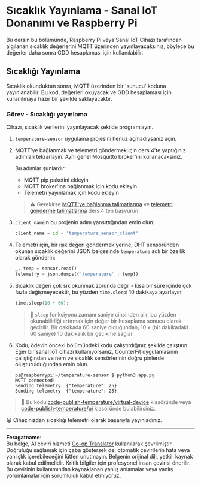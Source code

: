 <!--
CO_OP_TRANSLATOR_METADATA:
{
  "original_hash": "4efc74299e19f5d08f2f3f34451a11ba",
  "translation_date": "2025-08-28T04:13:17+00:00",
  "source_file": "2-farm/lessons/1-predict-plant-growth/single-board-computer-temp-publish.md",
  "language_code": "tr"
}
-->
# Sıcaklık Yayınlama - Sanal IoT Donanımı ve Raspberry Pi

Bu dersin bu bölümünde, Raspberry Pi veya Sanal IoT Cihazı tarafından algılanan sıcaklık değerlerini MQTT üzerinden yayınlayacaksınız, böylece bu değerler daha sonra GDD hesaplaması için kullanılabilir.

## Sıcaklığı Yayınlama

Sıcaklık okunduktan sonra, MQTT üzerinden bir 'sunucu' koduna yayınlanabilir. Bu kod, değerleri okuyacak ve GDD hesaplaması için kullanılmaya hazır bir şekilde saklayacaktır.

### Görev - Sıcaklığı yayınlama

Cihazı, sıcaklık verilerini yayınlayacak şekilde programlayın.

1. `temperature-sensor` uygulama projesini henüz açmadıysanız açın.

1. MQTT'ye bağlanmak ve telemetri göndermek için ders 4'te yaptığınız adımları tekrarlayın. Aynı genel Mosquitto broker'ını kullanacaksınız.

    Bu adımlar şunlardır:

    - MQTT pip paketini ekleyin
    - MQTT broker'ına bağlanmak için kodu ekleyin
    - Telemetri yayınlamak için kodu ekleyin

    > ⚠️ Gerekirse [MQTT'ye bağlanma talimatlarına](../../../1-getting-started/lessons/4-connect-internet/single-board-computer-mqtt.md) ve [telemetri gönderme talimatlarına](../../../1-getting-started/lessons/4-connect-internet/single-board-computer-telemetry.md) ders 4'ten başvurun.

1. `client_name`in bu projenin adını yansıttığından emin olun:

    ```python
    client_name = id + 'temperature_sensor_client'
    ```

1. Telemetri için, bir ışık değeri göndermek yerine, DHT sensöründen okunan sıcaklık değerini JSON belgesinde `temperature` adlı bir özellik olarak gönderin:

    ```python
    _, temp = sensor.read()
    telemetry = json.dumps({'temperature' : temp})
    ```

1. Sıcaklık değeri çok sık okunmak zorunda değil - kısa bir süre içinde çok fazla değişmeyecektir, bu yüzden `time.sleep`i 10 dakikaya ayarlayın:

    ```cpp
    time.sleep(10 * 60);
    ```

    > 💁 `sleep` fonksiyonu zamanı saniye cinsinden alır, bu yüzden okunabilirliği artırmak için değer bir hesaplama sonucu olarak geçirilir. Bir dakikada 60 saniye olduğundan, 10 x (bir dakikadaki 60 saniye) 10 dakikalık bir gecikme sağlar.

1. Kodu, ödevin önceki bölümündeki kodu çalıştırdığınız şekilde çalıştırın. Eğer bir sanal IoT cihazı kullanıyorsanız, CounterFit uygulamasının çalıştığından ve nem ve sıcaklık sensörlerinin doğru pinlerde oluşturulduğundan emin olun.

    ```output
    pi@raspberrypi:~/temperature-sensor $ python3 app.py
    MQTT connected!
    Sending telemetry  {"temperature": 25}
    Sending telemetry  {"temperature": 25}
    ```

> 💁 Bu kodu [code-publish-temperature/virtual-device](../../../../../2-farm/lessons/1-predict-plant-growth/code-publish-temperature/virtual-device) klasöründe veya [code-publish-temperature/pi](../../../../../2-farm/lessons/1-predict-plant-growth/code-publish-temperature/pi) klasöründe bulabilirsiniz.

😀 Cihazınızdan sıcaklığı telemetri olarak başarıyla yayınladınız.

---

**Feragatname**:  
Bu belge, AI çeviri hizmeti [Co-op Translator](https://github.com/Azure/co-op-translator) kullanılarak çevrilmiştir. Doğruluğu sağlamak için çaba göstersek de, otomatik çevirilerin hata veya yanlışlık içerebileceğini lütfen unutmayın. Belgenin orijinal dili, yetkili kaynak olarak kabul edilmelidir. Kritik bilgiler için profesyonel insan çevirisi önerilir. Bu çevirinin kullanımından kaynaklanan yanlış anlamalar veya yanlış yorumlamalar için sorumluluk kabul etmiyoruz.